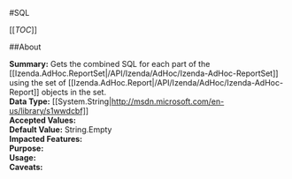 #SQL

[[_TOC_]]

##About

**Summary:** Gets the combined SQL for each part of the [[Izenda.AdHoc.ReportSet|/API/Izenda/AdHoc/Izenda-AdHoc-ReportSet]] using the set of [[Izenda.AdHoc.Report|/API/Izenda/AdHoc/Izenda-AdHoc-Report]] objects in the set.  
**Data Type:** [[System.String|http://msdn.microsoft.com/en-us/library/s1wwdcbf]]  
**Accepted Values:**   
**Default Value:** String.Empty  
**Impacted Features:**   
**Purpose:**   
**Usage:**   
**Caveats:**   

